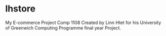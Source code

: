 lhstore
=======

My E-commerce Project Comp 1108
Created by Linn Htet for his University of Greenwich Computing Programme final year Project.
